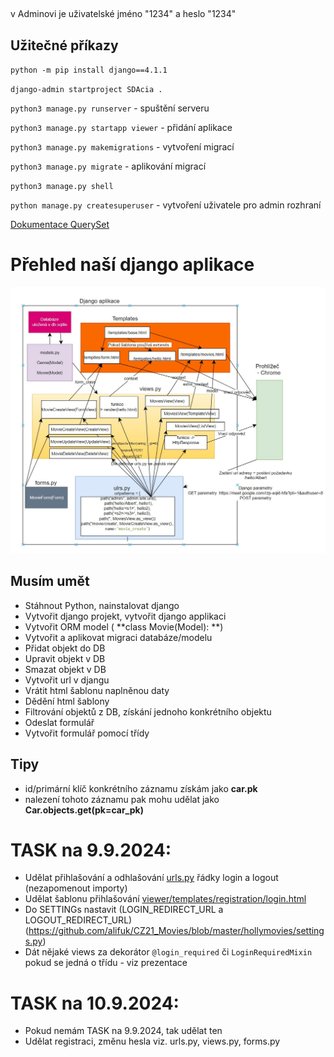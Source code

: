 ##
v Adminovi je uživatelské jméno "1234" a heslo "1234"

## Užitečné příkazy
`python -m pip install django==4.1.1`

`django-admin startproject SDAcia .`

`python3 manage.py runserver` - spuštění serveru

`python3 manage.py startapp viewer` - přidání aplikace

`python3 manage.py makemigrations` - vytvoření migrací

`python3 manage.py migrate` - aplikování migrací

`python3 manage.py shell`

`python manage.py createsuperuser` - vytvoření uživatele pro admin rozhraní

[Dokumentace QuerySet](https://docs.djangoproject.com/en/5.1/ref/models/querysets/)

# Přehled naší django aplikace
![django_overview](django_overview.jpg)

## Musím umět

- Stáhnout Python, nainstalovat django
- Vytvořit django projekt, vytvořit django applikaci
- Vytvořit ORM model ( **class Movie(Model): **)
- Vytvořit a aplikovat migraci databáze/modelu
- Přidat objekt do DB
- Upravit objekt v DB
- Smazat objekt v DB
- Vytvořit url v djangu
- Vrátit html šablonu naplněnou daty
- Dědění html šablony
- Filtrování objektů z DB, získání jednoho konkrétního objektu
- Odeslat formulář
- Vytvořit formulář pomocí třídy

## Tipy
- id/primární klíč konkrétního záznamu získám jako **car.pk**
- nalezení tohoto záznamu pak mohu udělat jako **Car.objects.get(pk=car_pk)**

# TASK na 9.9.2024:
- Udělat přihlašování a odhlašování [urls.py](https://github.com/alifuk/CZ21_Movies/blob/master/hollymovies/urls.py) řádky login a logout (nezapomenout importy)
- Udělat šablonu přihlašování [viewer/templates/registration/login.html](https://github.com/alifuk/CZ21_Movies/blob/master/viewer/templates/registration/login.html)
- Do SETTINGs nastavit (LOGIN_REDIRECT_URL a LOGOUT_REDIRECT_URL)(https://github.com/alifuk/CZ21_Movies/blob/master/hollymovies/settings.py) 
- Dát nějaké views za dekorátor `@login_required` či `LoginRequiredMixin` pokud se jedná o třídu - viz prezentace

# TASK na 10.9.2024:
- Pokud nemám TASK na 9.9.2024, tak udělat ten
- Udělat registraci, změnu hesla viz. urls.py, views.py, forms.py





